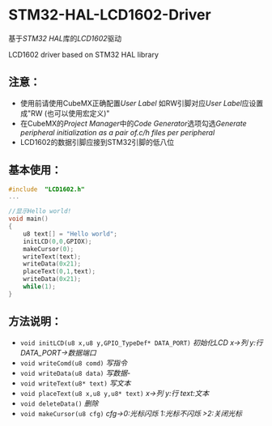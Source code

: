 # STM32-HAL-LCD1602-Driver
基于*STM32 HAL*库的*LCD1602*驱动

LCD1602 driver based on STM32 HAL library

## 注意：
- 使用前请使用CubeMX正确配置*User Label* 如RW引脚对应*User Label*应设置成"RW (也可以使用宏定义)"
- 在CubeMX的*Project Manager*中的*Code Generator*选项勾选*Generate peripheral initialization as a pair of.c/h files per peripheral*
- LCD1602的数据引脚应接到STM32引脚的低八位

## 基本使用：
``` C
#include  "LCD1602.h" 
...

//显示Hello world!
void main()
{
	u8 text[] = "Hello world";
  	initLCD(0,0,GPIOX);
  	makeCursor(0);
  	writeText(text);
  	writeData(0x21);
  	placeText(0,1,text);
  	writeData(0x21);
	while(1);
}
```
## 方法说明：
- ```void initLCD(u8 x,u8 y,GPIO_TypeDef* DATA_PORT)```	*初始化LCD x->列 y:行 DATA_PORT->数据端口*
- ```void writeComd(u8 comd)``` 		*写指令*
- ```void writeData(u8 data)```		*写数据*- 
- ```void writeText(u8* text)```		*写文本*
- ```void placeText(u8 x,u8 y,u8* text)``` *x->列 y:行 text:文本*
- ```void deleteData()```					*删除*
- ```void makeCursor(u8 cfg)```	*cfg->0:光标闪烁 1:光标不闪烁 >2:关闭光标*